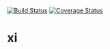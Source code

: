 [![Build Status](https://travis-ci.org/Anomander/xi.svg?branch=master)](https://travis-ci.org/Anomander/xi)
[![Coverage Status](https://coveralls.io/repos/github/Anomander/xi/badge.svg?branch=master)](https://coveralls.io/github/Anomander/xi?branch=master)
# xi
